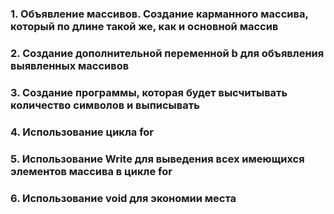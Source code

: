 ### 1. Объявление массивов. Создание карманного массива, который по длине такой же, как и основной массив
### 2. Создание дополнительной переменной b для объявления выявленных массивов
### 3. Создание программы, которая будет высчитывать количество символов и выписывать
### 4. Использование цикла for
### 5. Использование Write для выведения всех имеющихся элементов массива в цикле for
### 6. Использование void для экономии места